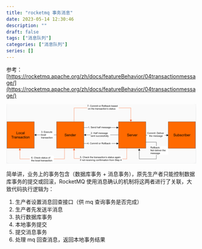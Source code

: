 ```yaml
---
title: "rocketmq 事务消息"
date: 2023-05-14 12:30:46
description: ""
draft: false
tags: ["消息队列"]
categories: ["消息队列"]
series: []
---
```


参考：[https://rocketmq.apache.org/zh/docs/featureBehavior/04transactionmessage/](https://rocketmq.apache.org/zh/docs/featureBehavior/04transactionmessage/)

![](https://raw.githubusercontent.com/zzkrix/blog-images/main/assets/image-20230514113814225.png)

简单讲，业务上的事务包含（数据库事务 + 消息事务），原先生产者只能控制数据库事务的提交或回滚，RocketMQ 使用消息确认的机制将这两者进行了关联，大致代码执行逻辑为：

1. 生产者设置消息回查接口（供 mq 查询事务是否完成）
2. 生产者先发送半消息
3. 执行数据库事务
4. 本地事务提交
5. 提交消息事务
6. 处理 mq 回查消息，返回本地事务结果
